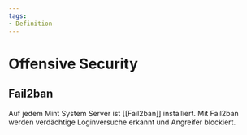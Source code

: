 ```yaml
---
tags:
- Definition
---
```

# Offensive Security

## Fail2ban

Auf jedem Mint System Server ist [[Fail2ban]] installiert. Mit Fail2ban werden verdächtige Loginversuche erkannt und Angreifer blockiert.